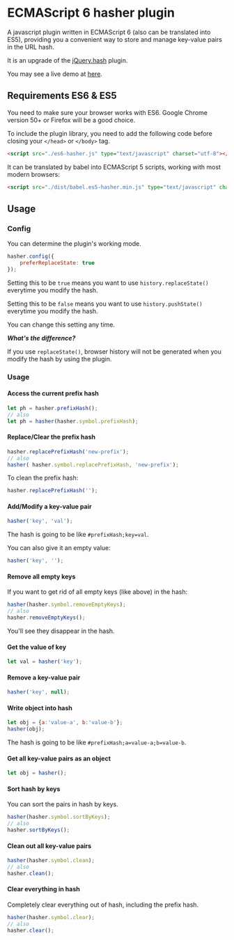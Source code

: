 # ECMAScript 6 hasher plugin
A javascript plugin written in ECMAScript 6 (also can be translated into ES5), providing you a convenient way to store and manage key-value pairs in the URL hash.

It is an upgrade of the [jQuery.hash](https://github.com/fxsinx/jquery-hash) plugin.

You may see a live demo at [here](https://fxsinx.github.io/es6-hasher/demo.html).

## Requirements ES6 & ES5
You need to make sure your browser works with ES6. Google Chrome version 50+ or Firefox will be a good choice.

To include the plugin library, you need to add the following code before closing your `</head>` or `</body>` tag.

```html
<script src="./es6-hasher.js" type="text/javascript" charset="utf-8"></script>
```

It can be translated by babel into ECMAScript 5 scripts, working with most modern browsers:

```html
<script src="./dist/babel.es5-hasher.min.js" type="text/javascript" charset="utf-8"></script>
```

## Usage
### Config
You can determine the plugin's working mode.

```javascript
hasher.config({
    preferReplaceState: true
});
```

Setting this to be `true` means you want to use `history.replaceState()` everytime you modify the hash.

Setting this to be `false` means you want to use `history.pushState()` everytime you modify the hash.

You can change this setting any time.

**_What's the difference?_**

If you use `replaceState()`, browser history will not be generated when you modify the hash by using the plugin.

### Usage
#### Access the current prefix hash

```javascript
let ph = hasher.prefixHash();
// also
let ph = hasher(hasher.symbol.prefixHash);
```

#### Replace/Clear the prefix hash

```javascript
hasher.replacePrefixHash('new-prefix');
// also
hasher( hasher.symbol.replacePrefixHash, 'new-prefix');
```

To clean the prefix hash:

```javascript
hasher.replacePrefixHash('');
```

#### Add/Modify a key-value pair

```javascript
hasher('key', 'val');
```

The hash is going to be like `#prefixHash;key=val`.

You can also give it an empty value:

```javascript
hasher('key', '');
```

#### Remove all empty keys
If you want to get rid of all empty keys (like above) in the hash:

```javascript
hasher(hasher.symbol.removeEmptyKeys);
// also
hasher.removeEmptyKeys();
```

You'll see they disappear in the hash.

#### Get the value of key

```javascript
let val = hasher('key');
```

#### Remove a key-value pair

```javascript
hasher('key', null);
```

#### Write object into hash

```javascript
let obj = {a:'value-a', b:'value-b'};
hasher(obj);
```

The hash is going to be like `#prefixHash;a=value-a;b=value-b`.

#### Get all key-value pairs as an object

```javascript
let obj = hasher();
```

#### Sort hash by keys
You can sort the pairs in hash by keys.

```javascript
hasher(hasher.symbol.sortByKeys);
// also
hasher.sortByKeys();
```

#### Clean out all key-value pairs

```javascript
hasher(hasher.symbol.clean);
// also
hasher.clean();
```

#### Clear everything in hash
Completely clear everything out of hash, including the prefix hash.

```javascript
hasher(hasher.symbol.clear);
// also
hasher.clear();
```
